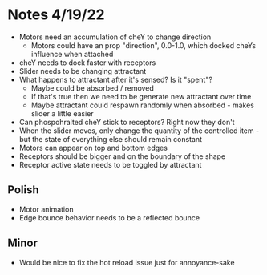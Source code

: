 # Notes 4/19/22

- Motors need an accumulation of cheY to change direction
  - Motors could have an prop "direction", 0.0-1.0, which docked cheYs influence when attached
- cheY needs to dock faster with receptors
- Slider needs to be changing attractant
- What happens to attractant after it's sensed? Is it "spent"?
  - Maybe could be absorbed / removed
  - If that's true then we need to be generate new attractant over time
  - Maybe attractant could respawn randomly when absorbed - makes slider a little easier
- Can phospohralted cheY stick to receptors? Right now they don't
- When the slider moves, only change the quantity of the controlled item - but the state of everything else should remain constant
- Motors can appear on top and bottom edges
- Receptors should be bigger and on the boundary of the shape
- Receptor active state needs to be toggled by attractant

## Polish

- Motor animation
- Edge bounce behavior needs to be a reflected bounce

## Minor

- Would be nice to fix the hot reload issue just for annoyance-sake
